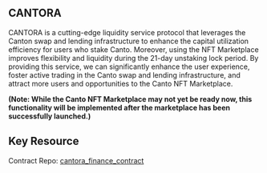 ## CANTORA

CANTORA is a cutting-edge liquidity service protocol that leverages the Canton swap and lending infrastructure to enhance the capital utilization efficiency for users who stake Canto. Moreover, using the NFT Marketplace improves flexibility and liquidity during the 21-day unstaking lock period. By providing this service, we can significantly enhance the user experience, foster active trading in the Canto swap and lending infrastructure, and attract more users and opportunities to the Canto NFT Marketplace.

**(Note: While the Canto NFT Marketplace may not yet be ready now, this functionality will be implemented after the marketplace has been successfully launched.)**

## Key Resource
Contract Repo: [cantora_finance_contract
](https://github.com/linmin-crypto/cantora_finance_contract)
